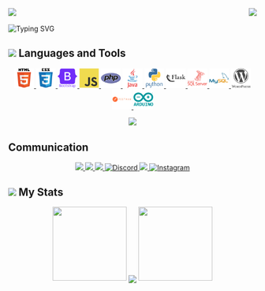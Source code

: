 
<img src="https://hits.seeyoufarm.com/api/count/incr/badge.svg?url=https%3A%2F%2Fgithub.com%2Fgjbae1212%2Fhit-counter&count_bg=%23FF7F00&title_bg=%23000000&icon=counter-strike.svg&icon_color=%23FFFFFF&title=hits&edge_flat=false" align="right"/>


<div id="header" align="left">
<img src="https://cdn.dribbble.com/users/1162077/screenshots/3848914/programmer.gif" width="300"/> 


![Typing SVG](https://readme-typing-svg.herokuapp.com?color=FFFFFF&lines=Welcome+Software+Library+Channel;+Welcome+Yasin+Melih+Bilgi+Channel)

<h2><img src="https://media2.giphy.com/media/QssGEmpkyEOhBCb7e1/giphy.gif?cid=ecf05e47a0n3gi1bfqntqmob8g9aid1oyj2wr3ds3mg700bl&rid=giphy.gif" width="25"> <b>Languages and Tools </b></h2>
<div align="center">
    <a href="https://www.html.com/" target="_blank" rel="noopener noreferrer">
        <img src="https://raw.githubusercontent.com/devicons/devicon/master/icons/html5/html5-original-wordmark.svg" alt="HTML5" width="40" height="40"/>
    </a>
    <a href="https://www.w3schools.com/css/" target="_blank" rel="noopener noreferrer">
        <img src="https://raw.githubusercontent.com/devicons/devicon/master/icons/css3/css3-original-wordmark.svg" alt="CSS3" width="40" height="40"/>
    </a>
    <a href="https://getbootstrap.com/" target="_blank" rel="noopener noreferrer">
        <img src="https://raw.githubusercontent.com/devicons/devicon/master/icons/bootstrap/bootstrap-plain-wordmark.svg" alt="Bootstrap" width="40" height="40"/>
    </a>
    <a href="https://www.javascript.com/" target="_blank" rel="noopener noreferrer">
        <img src="https://raw.githubusercontent.com/devicons/devicon/master/icons/javascript/javascript-original.svg" alt="JavaScript" width="40" height="40"/>
    </a>
    <a href="https://www.php.net/" target="_blank" rel="noopener noreferrer">
        <img src="https://raw.githubusercontent.com/devicons/devicon/master/icons/php/php-original.svg" alt="PHP" width="40" height="40"/>
    </a>
    <a href="https://www.java.com/tr/" target="_blank" rel="noopener noreferrer">
        <img src="https://raw.githubusercontent.com/devicons/devicon/master/icons/java/java-original-wordmark.svg" alt="Java" width="40" height="40"/>
    </a>
    <a href="https://www.python.org/" target="_blank" rel="noopener noreferrer">
        <img src="https://raw.githubusercontent.com/devicons/devicon/master/icons/python/python-original-wordmark.svg" alt="Python" width="40" height="40"/>
    </a>
    <a href="https://flask.palletsprojects.com/" target="_blank" rel="noopener noreferrer">
        <img src="https://raw.githubusercontent.com/devicons/devicon/master/icons/flask/flask-original-wordmark.svg" alt="Flask" width="40" height="40"/>
    </a>
    <a href="https://www.microsoft.com/tr-tr/sql-server/" target="_blank" rel="noopener noreferrer">
        <img src="https://raw.githubusercontent.com/devicons/devicon/master/icons/microsoftsqlserver/microsoftsqlserver-plain-wordmark.svg" alt="MSSQL" width="40" height="40"/>
    </a>
    <a href="https://www.mysql.com/" target="_blank" rel="noopener noreferrer">
        <img src="https://raw.githubusercontent.com/devicons/devicon/master/icons/mysql/mysql-original-wordmark.svg" alt="MySQL" width="40" height="40"/>
    </a>
    <a href="https://wordpress.org/" target="_blank" rel="noopener noreferrer">
        <img src="https://raw.githubusercontent.com/devicons/devicon/master/icons/wordpress/wordpress-plain-wordmark.svg" alt="WordPress" width="40" height="40"/>
    </a>
    <a href="https://www.postman.com/" target="_blank" rel="noopener noreferrer">
        <img src="https://raw.githubusercontent.com/devicons/devicon/master/icons/postman/postman-original-wordmark.svg" alt="Postman" width="40" height="40"/>
    </a>
    <a href="https://www.arduino.cc/" target="_blank" rel="noopener noreferrer">
        <img src="https://raw.githubusercontent.com/devicons/devicon/master/icons/arduino/arduino-original-wordmark.svg" alt="Arduino" width="40" height="40"/>
    </a>
    <p>
        <img src="https://www.animatedimages.org/data/media/562/animated-line-image-0184.gif" width="1920" />
    </p>
</div>


<h2>Communication</h2>
<div align="center"> 
    <a href="mailto:y.melihbilgi@gmail.com" target="_blank" rel="noopener noreferrer">
        <img src="https://img.shields.io/badge/-Gmail-%23333?style=for-the-badge&logo=gmail&logoColor=red" target="_blank">
    </a>
    <a href="www.linkedin.com/in/yasinbilgi" target="_blank" rel="noopener noreferrer">
        <img src="https://img.shields.io/badge/-LinkedIn-%23333?style=for-the-badge&logo=linkedin&logoColor=blue" target="_blank">
    </a>
    <a href="https://medium.com/@mehmettt.demir10" target="_blank" rel="noopener noreferrer">
        <img src="https://img.shields.io/badge/Medium-%23333?style=for-the-badge&logo=medium&logoColor=white" target="_blank"/>
    </a>
    <a href="https://discord.gg/JN6Nq7GT" target="_blank" rel="noopener noreferrer">
        <img alt="Discord" src="https://img.shields.io/badge/discord-%23333?&style=for-the-badge&logo=discord&logoColor=blue"/>
    </a>
    <a href="https://x.com/xmhmt_60" target="_blank" rel="noopener noreferrer">
        <img src="https://img.shields.io/badge/twitter-%23333?style=for-the-badge&logo=x&logoColor=blue" target="_blank">
    </a>
    <a href="https://www.instagram.com/mehmetttddemirr/" target="_blank" rel="noopener noreferrer">
        <img alt="Instagram" src="https://img.shields.io/badge/instagram-%23333?&style=for-the-badge&logo=instagram&logoColor=#E1306C"/>
    </a>
    
</div>




<h2><img src="https://media.giphy.com/media/iY8CRBdQXODJSCERIr/giphy.gif" width="25"> <b>My Stats</b></h2>

<p align="center">
  <img height="150" width="150" src="https://r.resimlink.com/sk_3TG.png">
  <img align="center" src="http://github-readme-streak-stats.herokuapp.com?user=yasinbilg1&theme=dark&background=000000"/>
  <img height="150" width="150" src="https://r.resimlink.com/zpU0xv.png">
</p>





